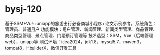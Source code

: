 # bysj-120
基于SSM+Vue+uniapp的旅游出行必备商城小程序+论文示例参考。系统角色：管理员、普通用户 功能模块：用户管理、新闻管理、新闻类型管理、商品管理、商品类型管理、景点管理、门票预订管理等 技术选型：SSM，Vue（后端管理web），uniapp等 测试环境：idea2024，jdk1.8，mysql5.7，maven3，tomcat8，HbuilderX，微信开发工具
